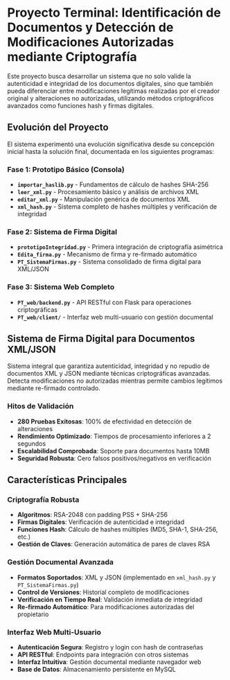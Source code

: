 # Proyecto Terminal: Identificación de Documentos y Detección de Modificaciones Autorizadas mediante Criptografía

Este proyecto busca desarrollar un sistema que no solo valide la autenticidad e integridad de los documentos digitales, sino que también pueda diferenciar entre modificaciones legítimas realizadas por el creador original y alteraciones no autorizadas, utilizando métodos criptográficos avanzados como funciones hash y firmas digitales.

## Evolución del Proyecto

El sistema experimentó una evolución significativa desde su concepción inicial hasta la solución final, documentada en los siguientes programas:

### **Fase 1: Prototipo Básico (Consola)**
- **`importar_haslib.py`** - Fundamentos de cálculo de hashes SHA-256
- **`leer_xml.py`** - Procesamiento básico y análisis de archivos XML
- **`editar_xml.py`** - Manipulación genérica de documentos XML
- **`xml_hash.py`** - Sistema completo de hashes múltiples y verificación de integridad

### **Fase 2: Sistema de Firma Digital**
- **`prototipoIntegridad.py`** - Primera integración de criptografía asimétrica
- **`Edita_firma.py`** - Mecanismo de firma y re-firmado automático
- **`PT_SistemaFirmas.py`** - Sistema consolidado de firma digital para XML/JSON

### **Fase 3: Sistema Web Completo**
- **`PT_web/backend.py`** - API RESTful con Flask para operaciones criptográficas
- **`PT_web/client/`** - Interfaz web multi-usuario con gestión documental

##  Sistema de Firma Digital para Documentos XML/JSON

Sistema integral que garantiza autenticidad, integridad y no repudio de documentos XML y JSON mediante técnicas criptográficas avanzadas. Detecta modificaciones no autorizadas mientras permite cambios legítimos mediante re-firmado controlado.

### **Hitos de Validación**
- **280 Pruebas Exitosas**: 100% de efectividad en detección de alteraciones
- **Rendimiento Optimizado**: Tiempos de procesamiento inferiores a 2 segundos
- **Escalabilidad Comprobada**: Soporte para documentos hasta 10MB
- **Seguridad Robusta**: Cero falsos positivos/negativos en verificación

## Características Principales

### **Criptografía Robusta**
- **Algoritmos**: RSA-2048 con padding PSS + SHA-256
- **Firmas Digitales**: Verificación de autenticidad e integridad
- **Funciones Hash**: Cálculo de hashes múltiples (MD5, SHA-1, SHA-256, etc.)
- **Gestión de Claves**: Generación automática de pares de claves RSA

### **Gestión Documental Avanzada**
- **Formatos Soportados**: XML y JSON (implementado en `xml_hash.py` y `PT_SistemaFirmas.py`)
- **Control de Versiones**: Historial completo de modificaciones
- **Verificación en Tiempo Real**: Validación inmediata de integridad
- **Re-firmado Automático**: Para modificaciones autorizadas del propietario

### **Interfaz Web Multi-Usuario**
- **Autenticación Segura**: Registro y login con hash de contraseñas
- **API RESTful**: Endpoints para integración con otros sistemas
- **Interfaz Intuitiva**: Gestión documental mediante navegador web
- **Base de Datos**: Almacenamiento persistente en MySQL

